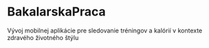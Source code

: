 # BakalarskaPraca
Vývoj mobilnej aplikácie pre sledovanie tréningov a kalórií v kontexte zdravého životného štýlu
